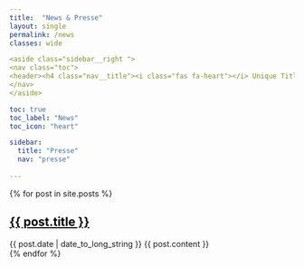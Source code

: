 ```yaml
---
title:  "News & Presse"
layout: single
permalink: /news
classes: wide

<aside class="sidebar__right ">
<nav class="toc">
<header><h4 class="nav__title"><i class="fas fa-heart"></i> Unique Title</h4></header> <ul class="toc__menu"><li><a href="#html-elements">HTML Elements</a></li><li><a href="#body-text">Body text</a><ul><li><a href="#blockquotes">Blockquotes</a></li></ul></li><li><a href="#list-types">List Types</a><ul><li><a href="#ordered-lists">Ordered Lists</a></li><li><a href="#unordered-lists">Unordered Lists</a></li></ul></li><li><a href="#tables">Tables</a></li><li><a href="#code-snippets">Code Snippets</a></li><li><a href="#buttons">Buttons</a></li><li><a href="#notices">Notices</a></li></ul>
</nav>
</aside>

toc: true
toc_label: "News"
toc_icon: "heart"  

sidebar:
  title: "Presse"
  nav: "presse"
  
---
```


{% for post in site.posts %}
  <article>
    <h1><a style="color: black" href="{{ post.url }}" >{{ post.title }} </a></h1>
    <time datetime="{{ post.date | date: "%Y-%m-%d" }}">{{ post.date | date_to_long_string }}</time>
    {{ post.content }}
  </article>
{% endfor %} 
